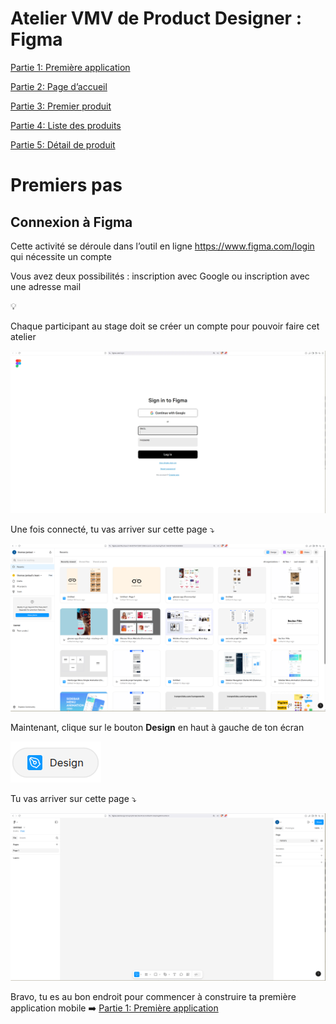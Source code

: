 # Atelier VMV de Product Designer : Figma

[Partie 1: Première application ](Partie_1_Première_application.md)

[Partie 2: Page d’accueil ](Partie_2_Page_accueil.md)

[Partie 3: Premier produit](Partie_3_Premier_produit.md)

[Partie 4: Liste des produits](Partie_4_Liste_des_produits.md)

[Partie 5: Détail de produit](Partie_5_Detail_de_produit.md)

# Premiers pas

## Connexion à Figma

Cette activité se déroule dans l’outil en ligne https://www.figma.com/login qui nécessite un compte

Vous avez deux possibilités : inscription avec Google ou inscription avec une adresse mail 

<aside>
💡

Chaque participant au stage doit se créer un compte pour pouvoir faire cet atelier

</aside>

![image.png](./static/login.png)

Une fois connecté, tu vas arriver sur cette page ⤵️

![image.png](./static/home.png)

Maintenant, clique sur le bouton **Design** en haut à gauche de ton écran

![image.png](./static/design.png)

Tu vas arriver sur cette page ⤵️

![image.png](./static/work.png)

Bravo, tu es au bon endroit pour commencer à construire ta première application mobile ➡️ [Partie 1: Première application ](./Partie_1_Première_application.md)